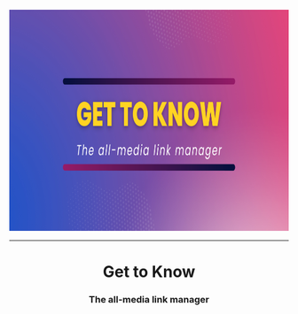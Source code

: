 <p align="center">
  <img width="850px" height="400px" src="./banner.png">
</p>

---
<h1 align="center">Get to Know</h1>
<h3 align="center">The all-media link manager</h3>
